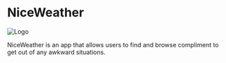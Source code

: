 NiceWeather
===========


![Logo](http://imgur.com/gadTF2w)


NiceWeather is an app that allows users to find and browse compliment to get out of any awkward situations. 

